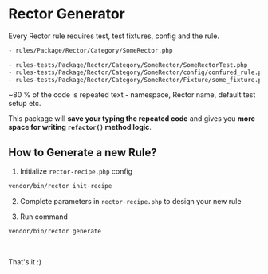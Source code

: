 # Rector Generator

Every Rector rule requires test, test fixtures, config and the rule.

```bash
- rules/Package/Rector/Category/SomeRector.php

- rules-tests/Package/Rector/Category/SomeRector/SomeRectorTest.php
- rules-tests/Package/Rector/Category/SomeRector/config/confured_rule.php
- rules-tests/Package/Rector/Category/SomeRector/Fixture/some_fixture.php.inc
```

~80 % of the code is repeated text - namespace, Rector name, default test setup etc.

This package will **save your typing the repeated code** and gives you **more space for writing `refactor()` method logic**.

## How to Generate a new Rule?

1. Initialize `rector-recipe.php` config

```bash
vendor/bin/rector init-recipe
```

2. Complete parameters in `rector-recipe.php` to design your new rule

3. Run command

```bash
vendor/bin/rector generate
```

<br>

That's it :)
